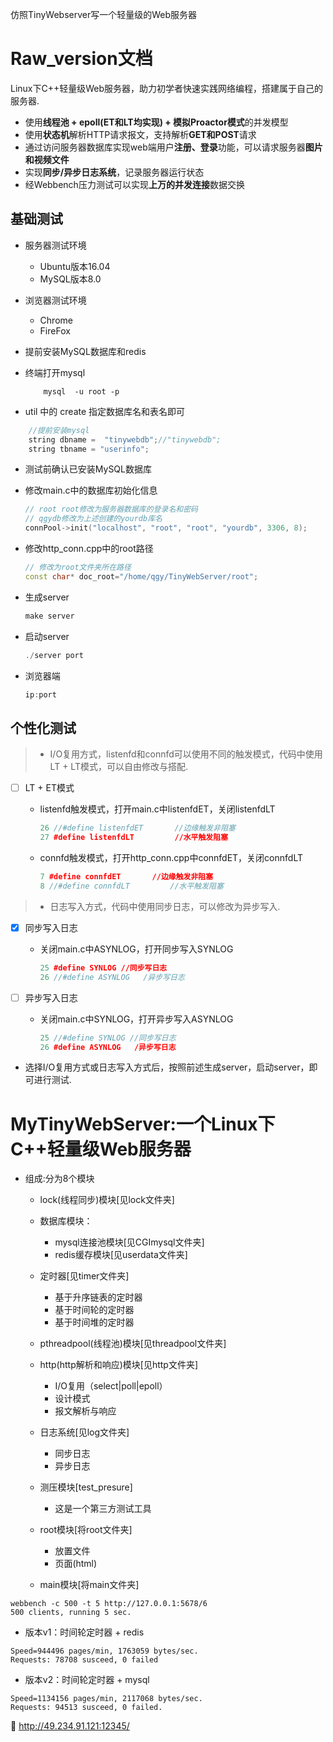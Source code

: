 仿照TinyWebserver写一个轻量级的Web服务器

Raw_version文档
===============
Linux下C++轻量级Web服务器，助力初学者快速实践网络编程，搭建属于自己的服务器.

* 使用**线程池 + epoll(ET和LT均实现) + 模拟Proactor模式**的并发模型
* 使用**状态机**解析HTTP请求报文，支持解析**GET和POST**请求
* 通过访问服务器数据库实现web端用户**注册、登录**功能，可以请求服务器**图片和视频文件**
* 实现**同步/异步日志系统**，记录服务器运行状态
* 经Webbench压力测试可以实现**上万的并发连接**数据交换

基础测试
------------
* 服务器测试环境
	* Ubuntu版本16.04
	* MySQL版本8.0
* 浏览器测试环境
	* Chrome
	* FireFox

* 提前安装MySQL数据库和redis
* 终端打开mysql
    ```
        mysql  -u root -p
    ```

* util 中的 create 指定数据库名和表名即可
```C++
    //提前安装mysql
    string dbname =  "tinywebdb";//"tinywebdb";
    string tbname = "userinfo";
```
* 测试前确认已安装MySQL数据库

* 修改main.c中的数据库初始化信息

    ```C++
    // root root修改为服务器数据库的登录名和密码
	// qgydb修改为上述创建的yourdb库名
    connPool->init("localhost", "root", "root", "yourdb", 3306, 8);
    ```

* 修改http_conn.cpp中的root路径

    ```C++
	// 修改为root文件夹所在路径
    const char* doc_root="/home/qgy/TinyWebServer/root";
    ```

* 生成server

    ```C++
    make server
    ```

* 启动server

    ```C++
    ./server port
    ```

* 浏览器端

    ```C++
    ip:port
    ```

个性化测试
------

> * I/O复用方式，listenfd和connfd可以使用不同的触发模式，代码中使用LT + LT模式，可以自由修改与搭配.


- [ ] LT + ET模式
	* listenfd触发模式，打开main.c中listenfdET，关闭listenfdLT
	    
	    ```C++
	    26 //#define listenfdET       //边缘触发非阻塞
	    27 #define listenfdLT         //水平触发阻塞
	    ```
	
	* connfd触发模式，打开http_conn.cpp中connfdET，关闭connfdLT
	    
	    ```C++
	    7 #define connfdET       //边缘触发非阻塞
	    8 //#define connfdLT         //水平触发阻塞
	    ```

> * 日志写入方式，代码中使用同步日志，可以修改为异步写入.

- [x] 同步写入日志
	* 关闭main.c中ASYNLOG，打开同步写入SYNLOG
	    
	    ```C++
	    25 #define SYNLOG //同步写日志
	    26 //#define ASYNLOG   /异步写日志
	    ```

- [ ] 异步写入日志
	* 关闭main.c中SYNLOG，打开异步写入ASYNLOG
	    
	    ```C++
	    25 //#define SYNLOG //同步写日志
	    26 #define ASYNLOG   /异步写日志
	    ```
* 选择I/O复用方式或日志写入方式后，按照前述生成server，启动server，即可进行测试.



MyTinyWebServer:一个Linux下C++轻量级Web服务器
============================================
+ 组成:分为8个模块
    + lock(线程同步)模块[见lock文件夹]

    + 数据库模块：
        - mysql连接池模块[见CGImysql文件夹]
        - redis缓存模块[见userdata文件夹]

    + 定时器[见timer文件夹]
        - 基于升序链表的定时器
        - 基于时间轮的定时器
        - 基于时间堆的定时器

    + pthreadpool(线程池)模块[见threadpool文件夹]

    + http(http解析和响应)模块[见http文件夹]
        + I/O复用（select|poll|epoll）
        + 设计模式
        + 报文解析与响应
        
    + 日志系统[见log文件夹]
        + 同步日志
        + 异步日志

    + 测压模块[test_presure]
        - 这是一个第三方测试工具
    
    + root模块[将root文件夹]
        + 放置文件
        + 页面(html)

    + main模块[将main文件夹]



```
webbench -c 500 -t 5 http://127.0.0.1:5678/6
500 clients, running 5 sec.
```

+ 版本v1：时间轮定时器 + redis
```
Speed=944496 pages/min, 1763059 bytes/sec.
Requests: 78708 susceed, 0 failed
```

+ 版本v2：时间轮定时器 + mysql
```
Speed=1134156 pages/min, 2117068 bytes/sec.
Requests: 94513 susceed, 0 failed.
```
🔗 http://49.234.91.121:12345/
